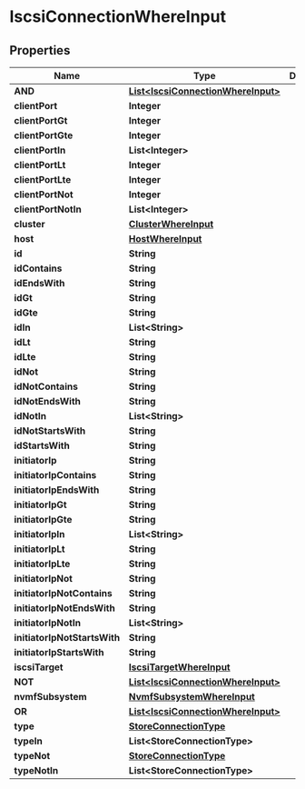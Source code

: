 

# IscsiConnectionWhereInput


## Properties

Name | Type | Description | Notes
------------ | ------------- | ------------- | -------------
**AND** | [**List&lt;IscsiConnectionWhereInput&gt;**](IscsiConnectionWhereInput.md) |  |  [optional]
**clientPort** | **Integer** |  |  [optional]
**clientPortGt** | **Integer** |  |  [optional]
**clientPortGte** | **Integer** |  |  [optional]
**clientPortIn** | **List&lt;Integer&gt;** |  |  [optional]
**clientPortLt** | **Integer** |  |  [optional]
**clientPortLte** | **Integer** |  |  [optional]
**clientPortNot** | **Integer** |  |  [optional]
**clientPortNotIn** | **List&lt;Integer&gt;** |  |  [optional]
**cluster** | [**ClusterWhereInput**](ClusterWhereInput.md) |  |  [optional]
**host** | [**HostWhereInput**](HostWhereInput.md) |  |  [optional]
**id** | **String** |  |  [optional]
**idContains** | **String** |  |  [optional]
**idEndsWith** | **String** |  |  [optional]
**idGt** | **String** |  |  [optional]
**idGte** | **String** |  |  [optional]
**idIn** | **List&lt;String&gt;** |  |  [optional]
**idLt** | **String** |  |  [optional]
**idLte** | **String** |  |  [optional]
**idNot** | **String** |  |  [optional]
**idNotContains** | **String** |  |  [optional]
**idNotEndsWith** | **String** |  |  [optional]
**idNotIn** | **List&lt;String&gt;** |  |  [optional]
**idNotStartsWith** | **String** |  |  [optional]
**idStartsWith** | **String** |  |  [optional]
**initiatorIp** | **String** |  |  [optional]
**initiatorIpContains** | **String** |  |  [optional]
**initiatorIpEndsWith** | **String** |  |  [optional]
**initiatorIpGt** | **String** |  |  [optional]
**initiatorIpGte** | **String** |  |  [optional]
**initiatorIpIn** | **List&lt;String&gt;** |  |  [optional]
**initiatorIpLt** | **String** |  |  [optional]
**initiatorIpLte** | **String** |  |  [optional]
**initiatorIpNot** | **String** |  |  [optional]
**initiatorIpNotContains** | **String** |  |  [optional]
**initiatorIpNotEndsWith** | **String** |  |  [optional]
**initiatorIpNotIn** | **List&lt;String&gt;** |  |  [optional]
**initiatorIpNotStartsWith** | **String** |  |  [optional]
**initiatorIpStartsWith** | **String** |  |  [optional]
**iscsiTarget** | [**IscsiTargetWhereInput**](IscsiTargetWhereInput.md) |  |  [optional]
**NOT** | [**List&lt;IscsiConnectionWhereInput&gt;**](IscsiConnectionWhereInput.md) |  |  [optional]
**nvmfSubsystem** | [**NvmfSubsystemWhereInput**](NvmfSubsystemWhereInput.md) |  |  [optional]
**OR** | [**List&lt;IscsiConnectionWhereInput&gt;**](IscsiConnectionWhereInput.md) |  |  [optional]
**type** | [**StoreConnectionType**](StoreConnectionType.md) |  |  [optional]
**typeIn** | **List&lt;StoreConnectionType&gt;** |  |  [optional]
**typeNot** | [**StoreConnectionType**](StoreConnectionType.md) |  |  [optional]
**typeNotIn** | **List&lt;StoreConnectionType&gt;** |  |  [optional]



